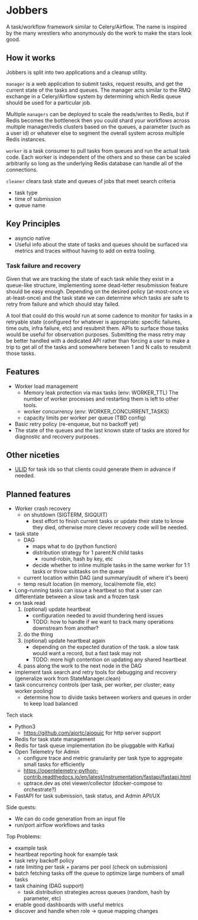 # Jobbers

A task/workflow framework similar to Celery/Airflow. The name is inspired by
the many wrestlers who anonymously do the work to make the stars look good.

## How it works

Jobbers is split into two applications and a cleanup utility.

`manager` is a web application to submit tasks, request results, and get the
current state of the tasks and queues.
The manager acts similar to the RMQ exchange in a Celery/Airflow system by
determining which Redis queue should be used for a particular job.

Multiple `managers` can be deployed to scale the reads/writes to Redis, but if Redis
becomes the bottleneck then you could shard your workflows across multiple manager/redis clusters
based on the queues, a parameter (such as a user id) or whatever else to segment the overall
system across multiple Redis instances.

`worker` is a task consumer to pull tasks from queues and run the actual task code.
Each worker is independent of the others and so these can be scaled arbitrarily so
long as the underlying Redis database can handle all of the connections.

`cleaner` clears task state and queues of jobs that meet search criteria

- task type
- time of submission
- queue name

## Key Principles

- asyncio native
- Useful info about the state of tasks and queues should be surfaced via metrics and traces without having to add on extra tooling.

### Task failure and recovery

Given that we are tracking the state of each task while they exist in a queue-like structure, implementing some dead-letter resubmission feature should be easy enough. Depending on the desired policy (at-most-once vs at-least-once) and the task state we can determine which tasks are safe to retry from failure and which should stay failed.

A tool that could do this would run at some cadence to monitor for tasks in a retryable state (configured for whatever is appropriate: specific failures, time outs, infra failure, etc) and resubmit them. APIs to surface those tasks would be useful for observation purposes. Submitting the mass retry may be better handled with a dedicated API rather than forcing a user to make a trip to get all of the tasks and somewhere between 1 and N calls to resubmit those tasks.

## Features

- Worker load management
  - Memory leak protection via max tasks (env: WORKER_TTL)
    The number of worker processes and restarting them is left to other tools.
  - worker concurrency (env: WORKER_CONCURRENT_TASKS)
  - capacity limits per worker per queue (TBD config)
- Basic retry policy (re-enqueue, but no backoff yet)
- The state of the queues and the last known state of tasks are stored for diagnostic and recovery purposes.

## Other niceties

- [ULID](https://github.com/ulid/spec) for task ids so that clients could generate them in advance if needed.

## Planned features

- Worker crash recovery
  - on shutdown (SIGTERM, SIGQUIT)
    - best effort to finish current tasks or update their state to know they died, otherwise more clever recovery code will be needed.
- task state
  - DAG
    - maps what to do (python function)
    - distribution strategy for 1 parent:N child tasks
      - round-robin, hash by key, etc
    - decide whether to inline multiple tasks in the same worker for 1:1 tasks or throw subtasks on the queue
  - current location within DAG (and summary/audit of where it's been)
  - temp result location (in memory, local/remote file, etc)
- Long-running tasks can issue a heartbeat so that a user can differentiate between
a slow task and a frozen task
- on task read
  1. (optional) update heartbeat
     - configuration needed to avoid thundering herd issues
     - TODO: how to handle if we want to track many operations downstream from another?
  2. do the thing
  3. (optional) update heartbeat again
     - depending on the expected duration of the task. a slow task would want a record, but a fast task may not
     - TODO: more high contention on updating any shared heartbeat
  4. pass along the work to the next node in the DAG
- implement task search and retry tools for debugging and recovery (generalize work from StateManager.clean)
- task concurrency controls (per task, per worker, per cluster; easy worker pooling)
  - determine how to divide tasks between workers and queues in order to keep load balanced

Tech stack

- Python3
  - <https://github.com/aiortc/aioquic> for http server support
- Redis for task state management
- Redis for task queue implementation (to be pluggable with Kafka)
- Open Telemetry for Admin
  - configure trace and metric granularity per task type to aggregate small tasks for efficiently
  - <https://opentelemetry-python-contrib.readthedocs.io/en/latest/instrumentation/fastapi/fastapi.html>
  - uptrace.dev as otel viewer/collector (docker-compose to orchestrate?)
- FastAPI for task submission, task status, and Admin API/UX

Side quests:

- We can do code generation from an input file
- run/port airflow workflows and tasks

Top Problems:

- example task
- heartbeat reporting hook for example task
- task retry backoff policy
- rate limiting per task + params per pool (check on submission)
- batch fetching tasks off the queue to optimize large numbers of small tasks
- task chaining (DAG support)
  - task distribution strategies across queues (random, hash by parameter, etc)
- enable good dashboards with useful metrics
- discover and handle when role -> queue mapping changes
